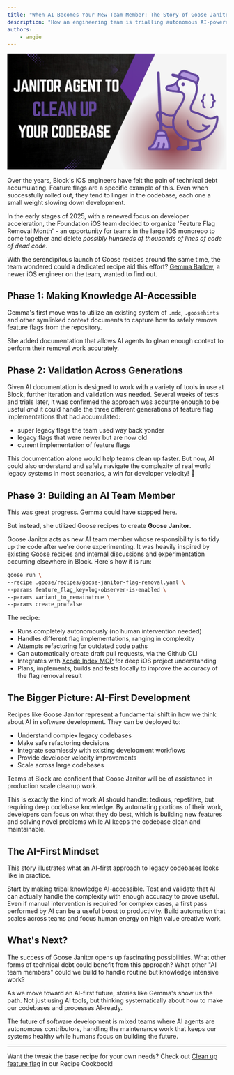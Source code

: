 ```yaml
---
title: "When AI Becomes Your New Team Member: The Story of Goose Janitor"
description: "How an engineering team is trialling autonomous AI-powered technical debt cleanup"
authors: 
    - angie
---
```


![blog banner](goose-janitor.png)

Over the years, Block's iOS engineers have felt the pain of technical debt accumulating. Feature flags are a specific example of this. Even when successfully rolled out, they tend to linger in the codebase, each one a small weight slowing down development.

In the early stages of 2025, with a renewed focus on developer acceleration, the Foundation iOS team decided to organize 'Feature Flag Removal Month' - an opportunity for teams in the large iOS monorepo to come together and delete _possibly hundreds of thousands of lines of code of dead code_. 

With the serendipitous launch of Goose recipes around the same time, the team wondered could a dedicated recipe aid this effort? [Gemma Barlow](https://www.linkedin.com/in/gemmakbarlow/), a newer iOS engineer on the team, wanted to find out. 


<!-- truncate -->


## Phase 1: Making Knowledge AI-Accessible

Gemma's first move was to utilize an existing system of `.mdc`, `.goosehints` and other symlinked context documents to capture how to safely remove feature flags from the repository.

She added documentation that allows AI agents to glean enough context to perform their removal work accurately.

## Phase 2: Validation Across Generations

Given AI documentation is designed to work with a variety of tools in use at Block, further iteration and validation was needed. Several weeks of tests and trials later, it was confirmed the approach was accurate enough to be useful *and* it could handle the three different generations of feature flag implementations that had accumulated:

- super legacy flags the team used way back yonder
- legacy flags that were newer but are now old
- current implementation of feature flags

This documentation alone would help teams clean up faster. But now, AI could also understand and safely navigate the complexity of real world legacy systems in most scenarios, a win for developer velocity! 🎉

## Phase 3: Building an AI Team Member

This was great progress. Gemma could have stopped here. 

But instead, she utilized Goose recipes to create **Goose Janitor**.


Goose Janitor acts as new AI team member whose responsibility is to tidy up the code after we're done experimenting. It was heavily inspired by existing [Goose recipes](/recipes/detail/?id=clean-up-feature-flag) and internal discussions and experimentation occurring elsewhere in Block. Here's how it is run:

```bash
goose run \
--recipe .goose/recipes/goose-janitor-flag-removal.yaml \
--params feature_flag_key=log-observer-is-enabled \
--params variant_to_remain=true \
--params create_pr=false
```

The recipe:
- Runs completely autonomously (no human intervention needed)
- Handles different flag implementations, ranging in complexity
- Attempts refactoring for outdated code paths
- Can automatically create draft pull requests, via the Github CLI
- Integrates with [Xcode Index MCP](https://github.com/block/xcode-index-mcp) for deep iOS project understanding
- Plans, implements, builds and tests locally to improve the accuracy of the flag removal result


## The Bigger Picture: AI-First Development

Recipes like Goose Janitor represent a fundamental shift in how we think about AI in software development. They can be deployed to:

- Understand complex legacy codebases
- Make safe refactoring decisions
- Integrate seamlessly with existing development workflows
- Provide developer velocity improvements
- Scale across large codebases

Teams at Block are confident that Goose Janitor will be of assistance in production scale cleanup work.

This is exactly the kind of work AI should handle: tedious, repetitive, but requiring deep codebase knowledge. By automating portions of their work, developers can focus on what they do best, which is building new features and solving novel problems while AI keeps the codebase clean and maintainable.


## The AI-First Mindset

This story illustrates what an AI-first approach to legacy codebases looks like in practice.

Start by making tribal knowledge AI-accessible. Test and validate that AI can actually handle the complexity with enough accuracy to prove useful. Even if manual intervention is required for complex cases, a first pass performed by AI can be a useful boost to productivity. Build automation that scales across teams and focus human energy on high value creative work.


## What's Next?

The success of Goose Janitor opens up fascinating possibilities. What other forms of technical debt could benefit from this approach? What other "AI team members" could we build to handle routine but knowledge intensive work?

As we move toward an AI-first future, stories like Gemma's show us the path. Not just using AI tools, but thinking systematically about how to make our codebases and processes AI-ready.

The future of software development is mixed teams where AI agents are autonomous contributors, handling the maintenance work that keeps our systems healthy while humans focus on building the future.

---

Want the tweak the base recipe for your own needs? Check out [Clean up feature flag](/recipes/detail/?id=clean-up-feature-flag) in our Recipe Cookbook!

<head>
  <meta property="og:title" content="When AI Becomes Your New Team Member: The Story of Goose Janitor" />
  <meta property="og:type" content="article" />
  <meta property="og:url" content="https://block.github.io/goose/blog/2025/08/28/ai-teammate" />
  <meta property="og:description" content="How an engineering team is trialling autonomous AI-powered technical debt cleanup" />
  <meta property="og:image" content="https://block.github.io/goose/assets/images/goose-janitor-129889884d9265d001fe12cbfde03d57.png" />
  <meta name="twitter:card" content="summary_large_image" />
  <meta property="twitter:domain" content="block.github.io/goose" />
  <meta name="twitter:title" content="When AI Becomes Your New Team Member: The Story of Goose Janitor" />
  <meta name="twitter:description" content="How an engineering team is trialling autonomous AI-powered technical debt cleanup" />
  <meta name="twitter:image" content="https://block.github.io/goose/assets/images/goose-janitor-129889884d9265d001fe12cbfde03d57.png" />
</head>
